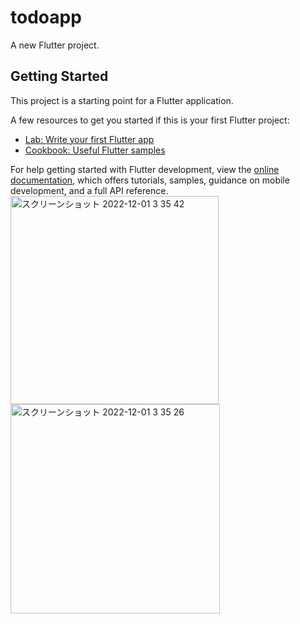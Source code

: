 # todoapp

A new Flutter project.

## Getting Started

This project is a starting point for a Flutter application.

A few resources to get you started if this is your first Flutter project:

- [Lab: Write your first Flutter app](https://docs.flutter.dev/get-started/codelab)
- [Cookbook: Useful Flutter samples](https://docs.flutter.dev/cookbook)

For help getting started with Flutter development, view the
[online documentation](https://docs.flutter.dev/), which offers tutorials,
samples, guidance on mobile development, and a full API reference.
<img width="333" alt="スクリーンショット 2022-12-01 3 35 42" src="https://user-images.githubusercontent.com/91933942/204881183-8e9302b6-268b-473d-b55d-0214d7eccfd6.png">
<img width="335" alt="スクリーンショット 2022-12-01 3 35 26" src="https://user-images.githubusercontent.com/91933942/204881198-f0dd0a84-04b8-4176-ae65-e4466828287b.png">
